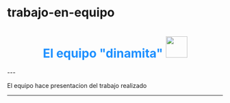 # trabajo-en-equipo
<h1 align="center" style="color:#1E90FF;">
  El equipo "dinamita"    <img src="https://encrypted-tbn0.gstatic.com/images?q=tbn:ANd9GcQwpstFdtH7U-IfdHFOjncgUzswCwYOzbfD71nql7wIc-OvN38cViMN9iYrUnITYxI7sCc&usqp=CAU" width="50"/>
</h1>
---

El equipo hace presentacion del trabajo realizado 

---

